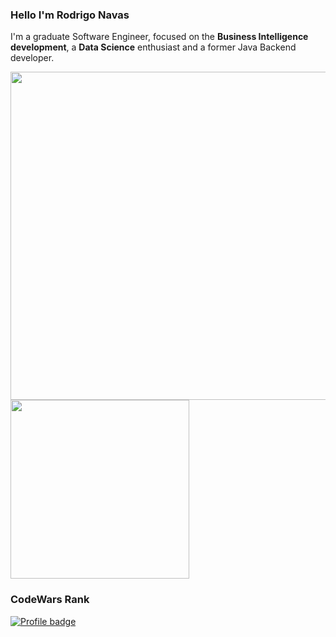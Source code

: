 ### Hello I'm Rodrigo Navas
I'm a graduate Software Engineer, focused on the **Business Intelligence development**, a **Data Science** enthusiast and a former Java Backend developer.

<p align="left">
  <a href="https://wakatime.com/@rodrigonavas">
    <img width = "525" src="https://github-readme-stats.vercel.app/api/wakatime?username=rodrigonavas&theme=prussian&langs_count=6"/>
  </a>
  <a href="https://github.com/anuraghazra/convoychat">
    <img width = "286" src="https://github-readme-stats.vercel.app/api/top-langs/?username=rodrigonavas&hide=css,html&langs_count=4&theme=prussian" />
  </a>
<p>
  
### CodeWars Rank
[![Profile badge](https://www.codewars.com/users/rodrigonavas/badges/large)](https://www.codewars.com/users/rodrigonavas)

